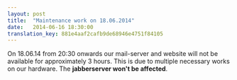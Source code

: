 ```yaml
---
layout: post
title:  "Maintenance work on 18.06.2014"
date:   2014-06-16 18:30:00
translation_key: 881e4aaf2cafb9de68946e4751f84105
---
```


On 18.06.14 from 20:30 onwards our mail-server and website will not be available for approximately 3 hours. This is due to multiple necessary works on our hardware. The **jabberserver won't be affected**.
